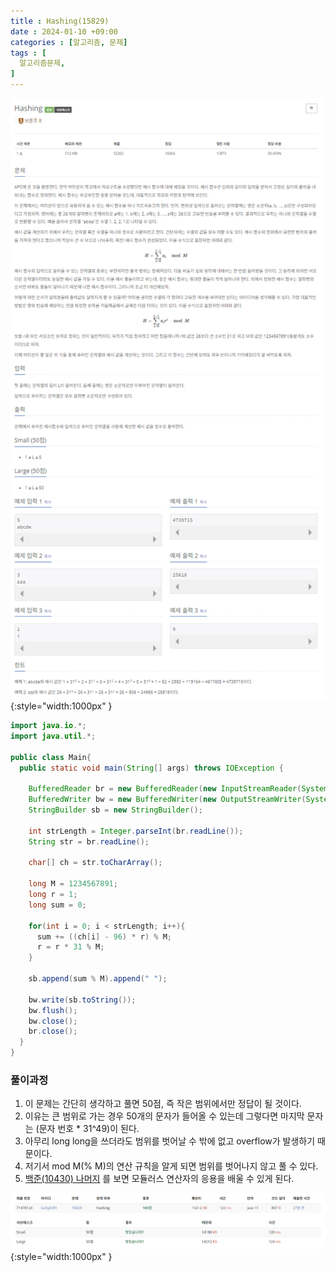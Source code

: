 ```yaml
---
title : Hashing(15829)
date : 2024-01-10 +09:00
categories : [알고리즘, 문제]
tags : [
  알고리즘문제,
]
---
```

<!-- ![](/assets/img/Spring/aaaa.png){:style="border:1px solid #eaeaea; border-radius: 7px; padding: 0px;" } -->
<!-- ![](/assets/img/alg/4-1.png){:style="width:1000px" } -->

![](/assets/img/alg/5-18.png){:style="width:1000px" }

```java
import java.io.*;
import java.util.*;

public class Main{
  public static void main(String[] args) throws IOException {
      
    BufferedReader br = new BufferedReader(new InputStreamReader(System.in));
    BufferedWriter bw = new BufferedWriter(new OutputStreamWriter(System.out));
    StringBuilder sb = new StringBuilder();
    
    int strLength = Integer.parseInt(br.readLine());
    String str = br.readLine();
    
    char[] ch = str.toCharArray();
    
    long M = 1234567891;
    long r = 1;
    long sum = 0;
    
    for(int i = 0; i < strLength; i++){
      sum += ((ch[i] - 96) * r) % M;
      r = r * 31 % M;
    }
    
    sb.append(sum % M).append(" ");
    
    bw.write(sb.toString());
    bw.flush();
    bw.close();
    br.close();
  }
}
```

### 풀이과정

1) 이 문제는 간단히 생각하고 풀면 50점, 즉 작은 범위에서만 정답이 될 것이다.    
2) 이유는 큰 범위로 가는 경우 50개의 문자가 들어올 수 있는데 그렇다면 마지막 문자는 (문자 번호 * 31^49)이 된다.   
3) 아무리 long long을 쓰더라도 범위를 벗어날 수 밖에 없고 overflow가 발생하기 때문이다.   
4) 저기서 mod M(% M)의 연산 규칙을 알게 되면 범위를 벗어나지 않고 풀 수 있다.    
5) <a href="https://www.acmicpc.net/problem/10430" target="_blank">백준(10430) 나머지</a> 를 보면 모듈러스 연산자의 응용을 배울 수 있게 된다.   

![](/assets/img/alg/5-19.png){:style="width:1000px" }
